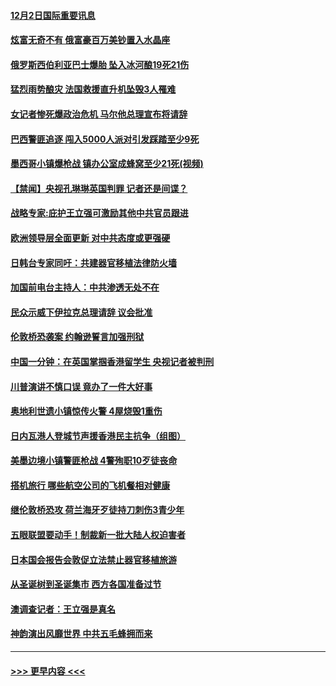 #### [12月2日国际重要讯息](../pages/prog202/a102720360.md?t=12030355) 
#### [炫富无奇不有 俄富豪百万美钞置入水晶座](../pages/prog202/a102720289.md?t=12030355) 
#### [俄罗斯西伯利亚巴士爆胎 坠入冰河酿19死21伤](../pages/prog202/a102720275.md?t=12030355) 
#### [猛烈雨势酿灾 法国救援直升机坠毁3人罹难](../pages/prog202/a102720250.md?t=12030355) 
#### [女记者惨死爆政治危机 马尔他总理宣布将请辞](../pages/prog202/a102720196.md?t=12030355) 
#### [巴西警匪追逐 闯入5000人派对引发踩踏至少9死](../pages/prog202/a102720151.md?t=12030355) 
#### [墨西哥小镇爆枪战 镇办公室成蜂窝至少21死(视频)](../pages/prog202/a102720071.md?t=12030355) 
#### [【禁闻】央视孔琳琳英国判罪 记者还是间谍？](../pages/prog202/a102719968.md?t=12030355) 
#### [战略专家:庇护王立强可激励其他中共官员跟进](../pages/prog202/a102719882.md?t=12030355) 
#### [欧洲领导层全面更新 对中共态度或更强硬](../pages/prog202/a102719941.md?t=12030355) 
#### [日韩台专家同吁：共建器官移植法律防火墙](../pages/prog202/a102719918.md?t=12030355) 
#### [加国前电台主持人：中共渗透无处不在](../pages/prog202/a102719889.md?t=12030355) 
#### [民众示威下伊拉克总理请辞 议会批准](../pages/prog202/a102719880.md?t=12030355) 
#### [伦敦桥恐袭案 约翰逊誓言加强刑狱](../pages/prog202/a102719872.md?t=12030355) 
#### [中国一分钟：在英国掌掴香港留学生 央视记者被判刑](../pages/prog202/a102719852.md?t=12030355) 
#### [川普演讲不慎口误 竟办了一件大好事](../pages/prog202/a102719771.md?t=12030355) 
#### [奥地利世遗小镇惊传火警 4屋烧毁1重伤](../pages/prog202/a102719760.md?t=12030355) 
#### [日内瓦港人登城节声援香港民主抗争（组图）](../pages/prog202/a102719758.md?t=12030355) 
#### [美墨边境小镇警匪枪战 4警殉职10歹徒丧命](../pages/prog202/a102719723.md?t=12030355) 
#### [搭机旅行 哪些航空公司的飞机餐相对健康](../pages/prog202/a102719728.md?t=12030355) 
#### [继伦敦桥恐攻 荷兰海牙歹徒持刀刺伤3青少年](../pages/prog202/a102719602.md?t=12030355) 
#### [五眼联盟要动手！制裁新一批大陆人权迫害者](../pages/prog202/a102719611.md?t=12030355) 
#### [日本国会报告会敦促立法禁止器官移植旅游](../pages/prog202/a102719453.md?t=12030355) 
#### [从圣诞树到圣诞集市 西方各国准备过节](../pages/prog202/a102719512.md?t=12030355) 
#### [澳调查记者：王立强是真名](../pages/prog202/a102719464.md?t=12030355) 
#### [神韵演出风靡世界  中共五毛蜂拥而来](../pages/prog202/a102719497.md?t=12030355) 

----
#### [ >>> 更早内容 <<< ](../indexes/prog202-earlier.md)
